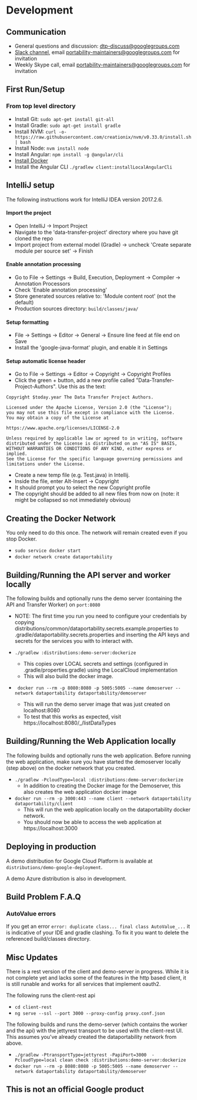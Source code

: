 
# Development

## Communication

 * General questions and discussion: [dtp-discuss@googlegroups.com](mailto:dtp-discuss@googlegroups.com)
 * [Slack channel](https://portability.slack.com), email
   [portability-maintainers@googlegroups.com](mailto:portability-maintainers@googlegroups.com) for invitation
 * Weekly Skype call, email [portability-maintainers@googlegroups.com](mailto:portability-maintainers@googlegroups.com)
   for invitation

## First Run/Setup

###  From top level directory
* Install Git: `sudo apt-get install git-all`
* Install Gradle: `sudo apt-get install gradle`
 * Install NVM: `curl -o- https://raw.githubusercontent.com/creationix/nvm/v0.33.0/install.sh | bash`
 * Install Node: `nvm install node`
 * Install Angular: `npm install -g @angular/cli`
 * [Install Docker](https://docs.docker.com/install/)
 * Install the Angular CLI `./gradlew client:installLocalAngularCli`

## IntelliJ setup
The following instructions work for IntelliJ IDEA version 2017.2.6.

#### Import the project
 * Open IntelliJ -> Import Project
 * Navigate to the 'data-transfer-project' directory where you have git cloned the repo
 * Import project from external model (Gradle) -> uncheck 'Create separate module per source set' -> Finish

#### Enable annotation processing
 * Go to File -> Settings -> Build, Execution, Deployment -> Compiler -> Annotation Processors
 * Check 'Enable annotation processing'
 * Store generated sources relative to: 'Module content root' (not the default)
 * Production sources directory: `build/classes/java/`

#### Setup formatting
* File -> Settings -> Editor -> General -> Ensure line feed at file end on Save
* Install the 'google-java-format' plugin, and enable it in Settings

#### Setup automatic license header
* Go to File -> Settings -> Editor -> Copyright -> Copyright Profiles
* Click the green + button, add a new profile called "Data-Transfer-Project-Authors". Use this as the text:

```
Copyright $today.year The Data Transfer Project Authors.

Licensed under the Apache License, Version 2.0 (the "License");
you may not use this file except in compliance with the License.
You may obtain a copy of the License at

https://www.apache.org/licenses/LICENSE-2.0

Unless required by applicable law or agreed to in writing, software
distributed under the License is distributed on an "AS IS" BASIS,
WITHOUT WARRANTIES OR CONDITIONS OF ANY KIND, either express or implied.
See the License for the specific language governing permissions and
limitations under the License.
```
* Create a new temp file (e.g. Test.java) in Intellij.
* Inside the file, enter Alt-Insert -> Copyright
* It should prompt you to select the new Copyright profile
* The copyright should be added to all new files from now on (note: it might be collapsed so not immediately obvious)

## Creating the Docker Network
You only need to do this once.  The network will remain created even if you stop Docker.
* `sudo service docker start`
* `docker network create dataportability`

## Building/Running the API server and worker locally
The following builds and optionally runs the demo server (containing the API and Transfer Worker)
on `port:8080`

 * NOTE: The first time you run you need to configure your credentials by copying
   distributions/common/dataportability.secrets.example.properties to
   .gradle/dataportability.secrets.properties and inserting the API keys and secrets for
   the services you with to interact with.

 * `./gradlew :distributions:demo-server:dockerize`
   * This copies over LOCAL secrets and settings (configured in .gradle/properties.gradle) using
   the LocalCloud implementation
   * This will also build the docker image.

 * ` docker run --rm -p 8080:8080 -p 5005:5005 --name demoserver --network dataportability dataportability/demoserver`
   * This will run the demo server image that was just created on localhost:8080
   * To test that this works as expected, visit https://localhost:8080/_/listDataTypes

## Building/Running the Web Application locally
The following builds and optionally runs the web application. Before running the web application,
make sure you have started the demoserver locally (step above) on the docker network that you created.

 * `./gradlew -PcloudType=local :distributions:demo-server:dockerize`
   <!-- TODO: the docker image creation for the webapp should be split out into the :client module -->
   * In addition to creating the Docker image for the Demoserver, this also creates the web
   application docker image
 * `docker run --rm -p 3000:443 --name client --network dataportability dataportability/client`
   * This will run the web application locally on the dataportability docker network.
   * You should now be able to access the web application at https://localhost:3000

## Deploying in production

A demo distribution for Google Cloud Platform is available at
`distributions/demo-google-deployment`.

A demo Azure distribution is also in development.

## Build Problem F.A.Q

### AutoValue errors
If you get an error `error: duplicate class... final class AutoValue_...` it is indicative of your IDE and gradle clashing.  To fix it you want to delete the referenced build/classes directory.

## Misc Updates
There is a rest version of the client and demo-server in progress. While it is not complete yet and lacks some of the
features in the http based client, it is still runable and works for all services that implement oauth2.

The following runs the client-rest api
  * `cd client-rest`
  * `ng serve --ssl --port 3000 --proxy-config proxy.conf.json`

The following builds and runs the demo-server (which contains the worker and the api) with the jettyrest transport to be
used with the client-rest UI. This assumes you've already created the dataportability network from above.
  * `./gradlew -PtransportType=jettyrest -PapiPort=3000  -PcloudType=local clean check :distributions:demo-server:dockerize`
  * `docker run --rm -p 8080:8080 -p 5005:5005 --name demoserver --network dataportability dataportability/demoserver`


## This is not an official Google product
